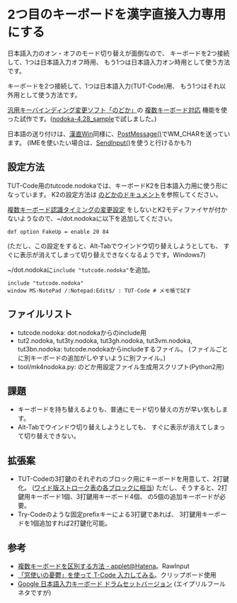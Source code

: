 # 2つ目のキーボードを漢字直接入力専用にする

日本語入力のオン・オフのモード切り替えが面倒なので、
キーボードを2つ接続して、1つは日本語入力オフ時用、
もう1つは日本語入力オン時用として使う方法です。

キーボードを2つ接続して、1つは日本語入力(TUT-Code)用、
もう1つはそれ以外用として使う方法です。

[汎用キーバインディング変更ソフト「のどか」](http://www.appletkan.com/nodoka.htm)の
[複数キーボード対応](http://www.appletkan.com/nodoka-doc/CUSTOMIZE-ja.html#def_option_UnitID)
機能を使った試作です。([nodoka-4.28_sample](https://osdn.jp/projects/nodoka4/releases/63839)で試しました。)

日本語の送り付けは、[漢直Win](https://github.com/kanchoku/kw)同様に、[PostMessage()](http://www.appletkan.com/nodoka-doc/CUSTOMIZE-ja.html#function_PostMessage)でWM_CHARを送っています。
(IMEを使いたい場合は、[SendInput()](http://www.appletkan.com/nodoka-doc/CUSTOMIZE-ja.html#function_SendText)を使うと行けるかも?)

## 設定方法
TUT-Code用のtutcode.nodokaでは、キーボードK2を日本語入力用に使う形になっています。
K2の設定方法は
[のどかのドキュメント](http://www.appletkan.com/nodoka-doc/CUSTOMIZE-ja.html#def_option_UnitID)を参照してください。

[複数キーボード認識タイミングの変更設定](http://www.appletkan.com/nodoka-doc/CUSTOMIZE-ja.html#def_option_FakeUp)
をしないとK2モディファイヤが付かないようなので、~/dot.nodokaに以下を追加してください。

```
def option FakeUp = enable 20 84
```

(ただし、この設定をすると、Alt-Tabでウインドウ切り替えしようとしても、
すぐに表示が消えてしまって切り替えできなくなるようです。Windows7)

~/dot.nodokaに`include "tutcode.nodoka"`を追加。

```
include "tutcode.nodoka"
window MS-NotePad /:Notepad:Edit$/ : TUT-Code # メモ帳で試す
```

## ファイルリスト
* tutcode.nodoka: dot.nodokaからのinclude用
* tut2.nodoka, tut3ty.nodoka, tut3gh.nodoka, tut3vm.nodoka, tut3bn.nodoka:
  tutcode.nodokaからincludeするファイル。
  (ファイルごとに別キーボードの追加がしやすいように別ファイル。)
* tool/mk4nodoka.py: のどか用設定ファイル生成用スクリプト(Python2用)

## 課題
* キーボードを持ち替えるよりも、普通にモード切り替えの方が早い気もします。
* Alt-Tabでウインドウ切り替えしようとしても、
  すぐに表示が消えてしまって切り替えできない。

## 拡張案
* TUT-Codeの3打鍵のそれぞれのブロック用にキーボードを用意して、2打鍵化。
  ([ワイド版ストローク表の各ブロックに相当](http://www1.interq.or.jp/~deton/tutcode/#tuttable))
  ただし、そうすると、2打鍵用キーボード1個、3打鍵用キーボード4個、
  の5個の追加キーボードが必要。
* Try-Codeのような固定prefixキーによる3打鍵であれば、
  3打鍵用キーボードを1個追加すれば2打鍵化可能。

## 参考
* [複数キーボードを区別する方法 - applet@Hatena](http://d.hatena.ne.jp/applet_at_h/20100527/1274966606)。RawInput
* [「窓使いの憂鬱」を使って T-Code 入力してみる](http://homepage3.nifty.com/songs/tcode/mayu/)。クリップボード使用
* [Google 日本語入力キーボード ドラムセットバージョン](https://japan.googleblog.com/2010/04/google.html) (エイプリルフールネタですが)
